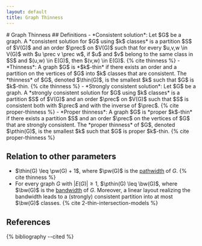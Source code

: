 ```yaml
---
layout: default
title: Graph Thinness
---
```

<div style="display:none;">
$
\newcommand{\thin}{\mathsf{thin}}
\newcommand{\pthin}{\mathsf{pthin}}
\newcommand{\pw}{\mathsf{pw}}
\newcommand{\bw}{\mathsf{bw}}
$

</div>
# Graph Thinness
## Definitions
- *Consistent solution*: Let $G$ be a graph. A *consistent solution for $G$ using $k$ classes* is a partition $S$ of $V(G)$ and an order $\prec$ on $V(G)$ such that for every $u,v,w \in V(G)$ with $u \prec v \prec w$, if $u$ and $v$ belong to the same class in $S$ and $(u,w) \in E(G)$, then $(v,w) \in E(G)$. {% cite thinness %}
- *Thinness*: A graph $G$ is *$k$-thin* if there exists an order and a partition on the vertices of $G$ into $k$ classes that are consistent. The *thinness* of $G$, denoted $\thin(G)$, is the smallest $k$ such that $G$ is $k$-thin. {% cite thinness %}
- *Strongly consistent solution*: Let $G$ be a graph. A *strongly consistent solution for $G$ using $k$ classes* is a partition $S$ of $V(G)$ and an order $\prec$ on $V(G)$ such that $S$ is consistent both with $\prec$ and with the inverse of $\prec$. {% cite proper-thinness %}
- *Proper thinness*: A graph $G$ is *proper $k$-thin* if there exists a partition $S$ and an order $\prec$ on the vertices of $G$ that are strongly consistent. The *proper thinness* of $G$, denoted $\pthin(G)$, is the smallest $k$ such that $G$ is proper $k$-thin. {% cite proper-thinness %}

## Relation to other parameters
- $\thin(G) \leq \pw(G) + 1$, where $\pw(G)$ is the [pathwidth](https://en.wikipedia.org/wiki/Pathwidth) of $G$. {% cite thinness %}
- For every graph $G$ with $|E(G)|\geq 1$, $\pthin(G) \leq \bw(G)$, where $\bw(G)$ is the [bandwidth](https://en.wikipedia.org/wiki/Graph_bandwidth) of $G$. Moreover,
a linear layout realizing the bandwidth leads to a (strongly) consistent partition
into at most $\bw(G)$ classes. {% cite 2-thin-intersection-models %}

## References
{% bibliography --cited %}